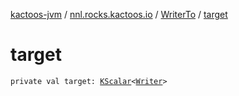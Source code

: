 [kactoos-jvm](../../index.md) / [nnl.rocks.kactoos.io](../index.md) / [WriterTo](index.md) / [target](./target.md)

# target

`private val target: `[`KScalar`](../../nnl.rocks.kactoos/-k-scalar.md)`<`[`Writer`](http://docs.oracle.com/javase/8/docs/api/java/io/Writer.html)`>`